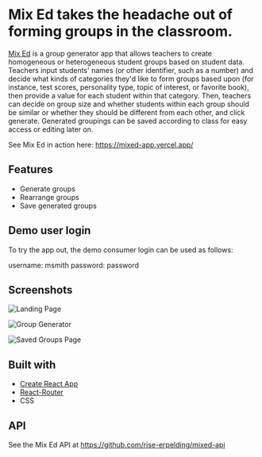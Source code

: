# Mix Ed takes the headache out of forming groups in the classroom.

[Mix Ed](https://mixed-app.vercel.app/) is a group generator app that allows teachers to create homogeneous or heterogeneous student groups based on student data. Teachers input students' names (or other identifier, such as a number) and decide what kinds of categories they'd like to form groups based upon (for instance, test scores, personality type, topic of interest, or favorite book), then provide a value for each student within that category. Then, teachers can decide on group size and whether students within each group should be similar or whether they should be different from each other, and click generate. Generated groupings can be saved according to class for easy access or editing later on.

See Mix Ed in action here: <https://mixed-app.vercel.app/>

## Features

- Generate groups
- Rearrange groups
- Save generated groups

## Demo user login

To try the app out, the demo consumer login can be used as follows:

username: msmith
password: password

## Screenshots

![Landing Page](public/screenshots/Landing-Desktop.png)

![Group Generator](public/screenshots/Generator.png)

![Saved Groups Page](public/screenshots/My-Groups-Desktop.png)

## Built with

- [Create React App](https://github.com/facebook/create-react-app)
- [React-Router](https://reacttraining.com/react-router/)
- CSS

## API

See the Mix Ed API at <https://github.com/rise-erpelding/mixed-api>
